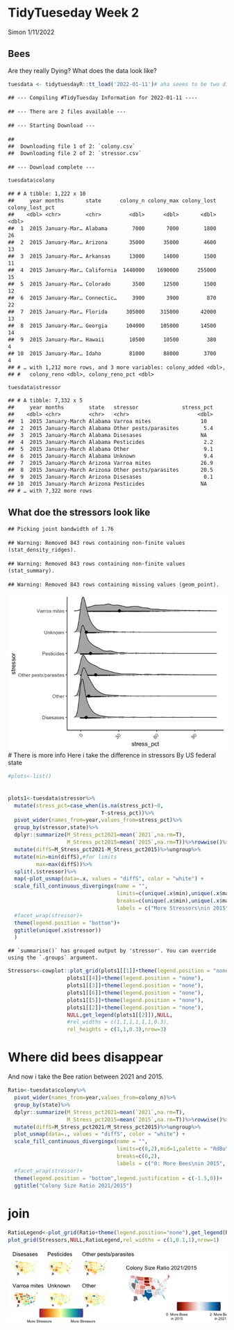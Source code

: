 TidyTueseday Week 2
================
Simon
1/11/2022

## Bees

Are they really Dying? What does the data look like?

``` r
tuesdata <- tidytuesdayR::tt_load('2022-01-11')# aha seems to be two different datasets
```

    ## --- Compiling #TidyTuesday Information for 2022-01-11 ----

    ## --- There are 2 files available ---

    ## --- Starting Download ---

    ## 
    ##  Downloading file 1 of 2: `colony.csv`
    ##  Downloading file 2 of 2: `stressor.csv`

    ## --- Download complete ---

``` r
tuesdata$colony
```

    ## # A tibble: 1,222 x 10
    ##     year months       state      colony_n colony_max colony_lost colony_lost_pct
    ##    <dbl> <chr>        <chr>         <dbl>      <dbl>       <dbl>           <dbl>
    ##  1  2015 January-Mar… Alabama        7000       7000        1800              26
    ##  2  2015 January-Mar… Arizona       35000      35000        4600              13
    ##  3  2015 January-Mar… Arkansas      13000      14000        1500              11
    ##  4  2015 January-Mar… California  1440000    1690000      255000              15
    ##  5  2015 January-Mar… Colorado       3500      12500        1500              12
    ##  6  2015 January-Mar… Connectic…     3900       3900         870              22
    ##  7  2015 January-Mar… Florida      305000     315000       42000              13
    ##  8  2015 January-Mar… Georgia      104000     105000       14500              14
    ##  9  2015 January-Mar… Hawaii        10500      10500         380               4
    ## 10  2015 January-Mar… Idaho         81000      88000        3700               4
    ## # … with 1,212 more rows, and 3 more variables: colony_added <dbl>,
    ## #   colony_reno <dbl>, colony_reno_pct <dbl>

``` r
tuesdata$stressor
```

    ## # A tibble: 7,332 x 5
    ##     year months        state   stressor              stress_pct
    ##    <dbl> <chr>         <chr>   <chr>                      <dbl>
    ##  1  2015 January-March Alabama Varroa mites                10  
    ##  2  2015 January-March Alabama Other pests/parasites        5.4
    ##  3  2015 January-March Alabama Disesases                   NA  
    ##  4  2015 January-March Alabama Pesticides                   2.2
    ##  5  2015 January-March Alabama Other                        9.1
    ##  6  2015 January-March Alabama Unknown                      9.4
    ##  7  2015 January-March Arizona Varroa mites                26.9
    ##  8  2015 January-March Arizona Other pests/parasites       20.5
    ##  9  2015 January-March Arizona Disesases                    0.1
    ## 10  2015 January-March Arizona Pesticides                  NA  
    ## # … with 7,322 more rows

## What doe the stressors look like

    ## Picking joint bandwidth of 1.76

    ## Warning: Removed 843 rows containing non-finite values (stat_density_ridges).

    ## Warning: Removed 843 rows containing non-finite values (stat_summary).

    ## Warning: Removed 843 rows containing missing values (geom_point).

![](Bees_Simon_files/figure-gfm/unnamed-chunk-2-1.png)<!-- --> # There
is more info Here i take the difference in stressors By US federal state

``` r
#plots<-list()

  
plots1<-tuesdata$stressor%>%
  mutate(stress_pct=case_when(is.na(stress_pct)~0,
                              T~stress_pct))%>%
  pivot_wider(names_from=year,values_from=stress_pct)%>%
  group_by(stressor,state)%>%
  dplyr::summarize(M_Stress_pct2021=mean(`2021`,na.rm=T),
                   M_Stress_pct2015=mean(`2015`,na.rm=T))%>%rowwise()%>%
  mutate(diffS=M_Stress_pct2021-M_Stress_pct2015)%>%ungroup%>%
  mutate(min=min(diffS),#for limits
         max=max(diffS))%>%
  split(.$stressor)%>%
  map(~plot_usmap(data=.x, values = "diffS", color = "white") + 
  scale_fill_continuous_divergingx(name = "", 
                                   limits=c(unique(.x$min),unique(.x$max)),mid=0,palette = "Spectral",
                                   breaks=c(unique(.x$min),unique(.x$max)),
                                   labels = c("More Stressors\nin 2015", "More Stressors\nin 2021")) + 
  #facet_wrap(stressor)+
  theme(legend.position = "bottom")+
  ggtitle(unique(.x$stressor))
  )
```

    ## `summarise()` has grouped output by 'stressor'. You can override using the `.groups` argument.

``` r
Stressors<-cowplot::plot_grid(plots1[[1]]+theme(legend.position = "none"), 
                   plots1[[4]]+theme(legend.position = "none"),
                   plots1[[3]]+theme(legend.position = "none"),
                   plots1[[6]]+theme(legend.position = "none"),
                   plots1[[5]]+theme(legend.position = "none"),
                   plots1[[2]]+theme(legend.position = "none"),
                   NULL,get_legend(plots1[[2]]),NULL,
                   #rel_widths = c(1,1,1,1,1,1,0.3),
                   rel_heights = c(1,1,0.3),nrow=3)
```

# Where did bees disappear

And now i take the Bee ration between 2021 and 2015.

``` r
Ratio<-tuesdata$colony%>%
  pivot_wider(names_from=year,values_from=colony_n)%>%
  group_by(state)%>%
  dplyr::summarize(M_Stress_pct2021=mean(`2021`,na.rm=T),
                   M_Stress_pct2015=mean(`2015`,na.rm=T))%>%rowwise()%>%
  mutate(diffS=M_Stress_pct2021/M_Stress_pct2015)%>%ungroup%>%
  plot_usmap(data=., values = "diffS", color = "white") + 
  scale_fill_continuous_divergingx(name = "", 
                                   limits=c(0,2),mid=1,palette = "RdBu",
                                   breaks=c(0,2),
                                   labels = c("0: More Bees\nin 2015", "2: More Bees\nin 2021")) + 
  #facet_wrap(stressor)+
  theme(legend.position = "bottom",legend.justification = c(-1.5,0))+
  ggtitle("Colony Size Ratio 2021/2015")
```

# join

``` r
RatioLegend<-plot_grid(Ratio+theme(legend.position="none"),get_legend(Ratio),ncol=2)
plot_grid(Stressors,NULL,RatioLegend,rel_widths = c(1,0.1,1),nrow=1)
```

![](Bees_Simon_files/figure-gfm/unnamed-chunk-6-1.png)<!-- -->
